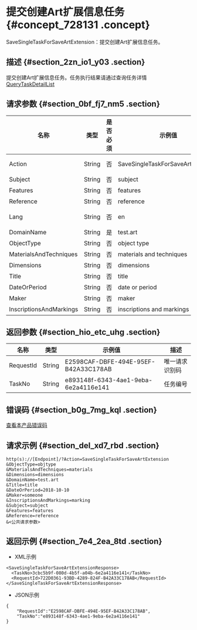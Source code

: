 # 提交创建Art扩展信息任务 {#concept_728131 .concept}

SaveSingleTaskForSaveArtExtension：提交创建Art扩展信息任务。

## 描述 {#section_2zn_io1_y03 .section}

提交创建Art扩展信息任务。任务执行结果请通过查询任务详情[QueryTaskDetailList](https://help.aliyun.com/document_detail/67710.html)

## 请求参数 {#section_0bf_fj7_nm5 .section}

|名称|类型|是否必须|示例值|描述|
|--|--|----|---|--|
|Action|String|否|SaveSingleTaskForSaveArtExtension|系统规定参数。取值：SaveSingleTaskForSaveArtExtension。|
|Subject|String|否|subject|艺术主题|
|Features|String|否|features|艺术特征|
|Reference|String|否|reference|参考|
|Lang|String|否|en|接口返回错误信息语言，枚举值范围：zh 中文；en 英文。默认为en。|
|DomainName|String|是|test.art|域名|
|ObjectType|String|否|object type|艺术品分类|
|MaterialsAndTechniques|String|否|materials and techniques|材质与工艺|
|Dimensions|String|否|dimensions|尺寸|
|Title|String|否|title|名称|
|DateOrPeriod|String|否|date or period|创作时间|
|Maker|String|否|maker|艺术家／创作者|
|InscriptionsAndMarkings|String|否|inscriptions and markings|题词和标识|

## 返回参数 {#section_hio_etc_uhg .section}

|名称|类型|示例值|描述|
|--|--|---|--|
|RequestId|String|E2598CAF-DBFE-494E-95EF-B42A33C178AB|唯一请求识别码|
|TaskNo|String|e893148f-6343-4ae1-9eba-6e2a4116e141|任务编号|

## 错误码 {#section_b0g_7mg_kql .section}

[查看本产品错误码](https://error-center.alibabacloud.com/status/product/Domain)

## 请求示例 {#section_del_xd7_rbd .section}

``` {#codeblock_vys_vxb_ix2}
http(s)://[Endpoint]/?Action=SaveSingleTaskForSaveArtExtension
&ObjectType=objtype
&MaterialsAndTechniques=materials
&Dimensions=dimensions
&DomainName=test.art
&Title=title
&DateOrPeriod=2018-10-10
&Maker=someone
&InscriptionsAndMarkings=marking
&Subject=subject
&Features=features
&Reference=reference
&<公共请求参数>
```

## 返回示例 {#section_7e4_2ea_8td .section}

-   XML示例

``` {#codeblock_sxe_y46_xsi}
<SaveSingleTaskForSaveArtExtensionResponse>
  <TaskNo>3cbc5b9f-080d-4b5f-a04b-6e2a4116e141</TaskNo>
  <RequestId>722D0361-93BD-4289-824F-B42A33C178AB</RequestId>
</SaveSingleTaskForSaveArtExtensionResponse>
```

-   JSON示例

``` {#codeblock_5j6_hlu_mv3}
{
    "RequestId":"E2598CAF-DBFE-494E-95EF-B42A33C178AB",
    "TaskNo":"e893148f-6343-4ae1-9eba-6e2a4116e141"
}
```


